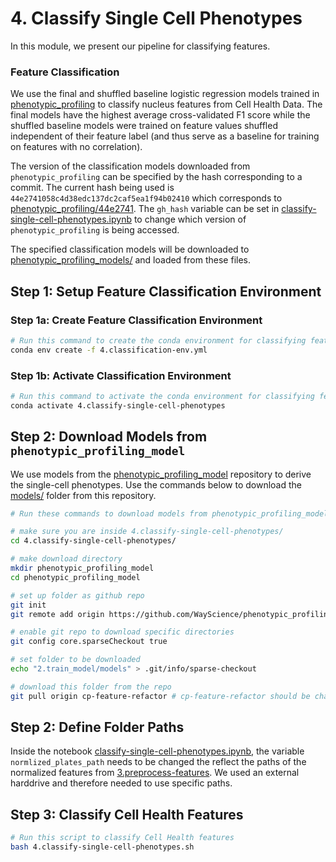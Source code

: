 # 4. Classify Single Cell Phenotypes

In this module, we present our pipeline for classifying features.

### Feature Classification

We use the final and shuffled baseline logistic regression models trained in [phenotypic_profiling](https://github.com/WayScience/phenotypic_profiling_model) to classify nucleus features from Cell Health Data.
The final models have the highest average cross-validated F1 score while the shuffled baseline models were trained on feature values shuffled independent of their feature label (and thus serve as a baseline for training on features with no correlation).

The version of the classification models downloaded from `phenotypic_profiling` can be specified by the hash corresponding to a commit.
The current hash being used is `44e2741058c4d38edc137dc2caf5ea1f94b02410` which corresponds to [phenotypic_profiling/44e2741](https://github.com/WayScience/phenotypic_profiling_model/tree/44e2741058c4d38edc137dc2caf5ea1f94b02410). The `gh_hash` variable can be set in [classify-single-cell-phenotypes.ipynb](classify-single-cell-phenotypes.ipynb) to change which version of `phenotypic_profiling` is being accessed.

The specified classification models will be downloaded to [phenotypic_profiling_models/](phenotypic_profiling_models) and loaded from these files.

## Step 1: Setup Feature Classification Environment

### Step 1a: Create Feature Classification Environment

```sh
# Run this command to create the conda environment for classifying features
conda env create -f 4.classification-env.yml
```

### Step 1b: Activate Classification Environment

```sh
# Run this command to activate the conda environment for classifying features
conda activate 4.classify-single-cell-phenotypes
```

## Step 2: Download Models from `phenotypic_profiling_model`

We use models from the [phenotypic_profiling_model](https://github.com/WayScience/phenotypic_profiling_model) repository to derive the single-cell phenotypes.
Use the commands below to download the [models/](https://github.com/WayScience/phenotypic_profiling_model/tree/main/2.train_model/models) folder from this repository.

```sh
# Run these commands to download models from phenotypic_profiling_model

# make sure you are inside 4.classify-single-cell-phenotypes/
cd 4.classify-single-cell-phenotypes/

# make download directory
mkdir phenotypic_profiling_model
cd phenotypic_profiling_model

# set up folder as github repo
git init
git remote add origin https://github.com/WayScience/phenotypic_profiling_model.git

# enable git repo to download specific directories
git config core.sparseCheckout true

# set folder to be downloaded
echo "2.train_model/models" > .git/info/sparse-checkout 

# download this folder from the repo
git pull origin cp-feature-refactor # cp-feature-refactor should be changed to main once PR is merged
```

## Step 2: Define Folder Paths

Inside the notebook [classify-single-cell-phenotypes.ipynb](classify-single-cell-phenotypes.ipynb), the variable `normlized_plates_path` needs to be changed the reflect the paths of the normalized features from [3.preprocess-features](3.preprocess-features).
We used an external harddrive and therefore needed to use specific paths.

## Step 3: Classify Cell Health Features

```sh
# Run this script to classify Cell Health features
bash 4.classify-single-cell-phenotypes.sh
```
